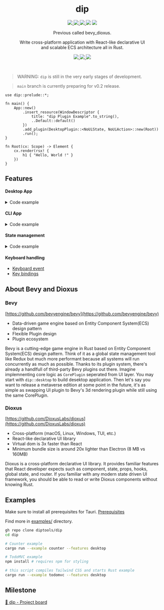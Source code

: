 <div align="center">
    <h1>dip</h1>
    <p align="center">
        <a href="https://github.com/JunichiSugiura/dip/actions/workflows/rust.yml" alt="Github Actions">
            <img src="https://img.shields.io/github/workflow/status/JunichiSugiura/dip/Rust?style=for-the-badge&logo=github" />
        </>
        <a href="https://docs.rs/dip/latest/dip/" alt="API Docs">
            <img src="https://img.shields.io/docsrs/dip?style=for-the-badge" />
        </a>
        <a href="https://crates.io/crates/dip" alt="Crates.io Page">
            <img src="https://img.shields.io/crates/v/dip?style=for-the-badge" />
        </a>
        <img src="https://img.shields.io/crates/d/dip?style=for-the-badge" />
        <img src="https://img.shields.io/crates/l/dip?style=for-the-badge" />
    </p>
    <p>Previous called bevy_dioxus.</p>
    <p>Write cross-platform application with React-like declarative UI<br/>and scalable ECS architecture all in Rust.</p>
    <p align="center">
        <a href="https://www.dip.tools" alt="Website">
            <img src="https://img.shields.io/badge/Website-000?style=for-the-badge" />
        </a>
        <a href="https://www.dip.tools/docs/getting-started/overview/" alt="Documentation">
            <img src="https://img.shields.io/badge/Documentation-000?style=for-the-badge" />
        </a>
        <a href="https://docs.rs/dip/latest/dip/" alt="API Refenrence">
            <img src="https://img.shields.io/badge/API Reference-000?style=for-the-badge&logo=docsdotrs" />
        </a>
    </p>
</div>

<br/>


> WARNING: `dip` is still in the very early stages of development.

> `main` branch is currently preparing for v0.2 release.

```rust, no_run
use dip::prelude::*;

fn main() {
    App::new()
        .insert_resource(WindowDescriptor {
            title: "dip Plugin Example".to_string(),
            ..Default::default()
        })
        .add_plugin(DesktopPlugin::<NoUiState, NoUiAction>::new(Root))
        .run();
}

fn Root(cx: Scope) -> Element {
    cx.render(rsx! {
        h1 { "Hello, World !" }
    })
}
```

## Features

#### Desktop App

<details>
<summary>Code example</summary>

```toml
# Cargo.toml

[dependencies]
dip = { version = "0.2", features = ["desktop"] }
```

```rust, no_run
use dip::prelude::*;

fn main() {
    App::new()
        .insert_resource(WindowDescriptor {
            title: "Desktop App".to_string(),
            ..Default::default()
        })
        .add_plugin(DesktopPlugin::<NoUiState, NoUiAction>::new(Root))
        .run();
}

fn Root(cx: Scope) -> Element {
    let name = use_state(&cx, || "world".to_string());

    cx.render(rsx! {
        h1 { "Hello, {name} !" }

        input {
            value: "{name}",
            oninput: |e| {
                name.set(e.value.to_string());
            },
        }
    })
}
```

</details>

#### CLI App

<details>
<summary>Code example</summary>

```toml
# Cargo.toml

[dependencies]
dip = { version = "0.2", features = ["cli"] }
clap = { version = "3.2", features = ["derive"] }
```

```rust, no_run
use dip::{bevy::log::LogPlugin, prelude::*};

fn main() {
    App::new()
        .add_plugin(CliPlugin)
        .add_plugin(LogPlugin)
        .add_system(log_root_arg)
        .add_system(log_path_flag)
        .add_system(handle_hello)
        .add_system(handle_task)
        .add_system(handle_ping)
        .run();
}

#[derive(CliPlugin, clap::Parser)]
#[clap(author, version, about, long_about = None)]
struct Cli {
    root_arg: Option<String>,

    #[clap(short, long)]
    path: Option<String>,

    #[clap(subcommand)]
    command: Commands,
}

#[derive(clap::Subcommand, Subcommand, Clone)]
enum Commands {
    Hello { name: Option<String> },
    Task(TaskArgs),
    Ping,
}

#[derive(clap::Args, Debug, Clone)]
struct TaskArgs {
  name: String
}

fn log_root_arg(cli: Res<Cli>) {
    if let Some(arg) = &cli.root_arg {
        info!("root arg: {:?}", arg);
    }
}

fn log_path_flag(cli: Res<Cli>) {
    if let Some(path) = &cli.path {
        info!("path flag: {:?}", path);
    }
}

fn handle_hello(mut events: EventReader<Hello>) {
    for e in events.iter() {
        info!("Hello, {}!", e.name.clone().unwrap_or("world".to_string()));
    }
}

fn handle_task(mut events: EventReader<Task>) {
    for e in events.iter() {
        info!("{e:?}");
    }
}

fn handle_ping(mut events: EventReader<Ping>) {
    for _ in events.iter() {
        info!("Pong !");
    }
}
```

```sh
cargo run -- --help

dip-cli-example 0.1.0
Junichi Sugiura
Example binary project to showcase CliPlugin usage.

USAGE:
    cli [OPTIONS] [ROOT_ARG] <SUBCOMMAND>

ARGS:
    <ROOT_ARG>

OPTIONS:
    -h, --help           Print help information
    -p, --path <PATH>
    -V, --version        Print version information

SUBCOMMANDS:
    hello
    help     Print this message or the help of the given subcommand(s)
    ping
    task

```
</details>

#### State management

<details>
<summary>Code example</summary>

```toml
# Cargo.toml

[dependencies]
dip = { version = "0.2", features = ["desktop"] }

# Removing this crate throws error.
# This is because some derive macros generates code using sub crate name instead of root
# (e.x. bevy_ecs::Component vs bevy::ecs::Compoent)
bevy_ecs = "0.8"
```

```rust, no_run
use dip::prelude::*;

fn main() {
    App::new()
        // Step 7. Put it all together
        .add_plugin(DesktopPlugin::<UiState, UiAction>::new(Root))
        .add_plugin(UiStatePlugin) // generated by #[ui_state]
        .add_plugin(UiActionPlugin) // generated by #[ui_action]
        .add_system(update_name)
        .run();
}

// Step 1: Define UiState
#[ui_state]
struct UiState {
    name: Name,
}

#[derive(Clone, Debug)]
pub struct Name {
    value: String,
}

impl Default for Name {
    fn default() -> Self {
        Self {
            value: "world".to_string(),
        }
    }
}

// Step 2. Define actions
#[derive(Clone, Debug)]
pub struct UpdateName {
    value: String,
}

// Step 3. Implement action creators
#[ui_action]
impl ActionCreator {
    fn update_name(value: String) -> UpdateName {
        UpdateName { value }
    }
}

// Step 4. Implement systems to handle each action defined in step 2
fn update_name(mut events: EventReader<UpdateName>, mut name: ResMut<Name>) {
    for action in events.iter() {
        name.value = action.value.clone();
    }
}

fn Root(cx: Scope) -> Element {
    // Step 5. Select state
    let name = use_read(&cx, NAME);

    let window = use_window::<UiAction>(&cx);

    cx.render(rsx! {
        h1 { "Hello, {name.value} !" }

        input {
            value: "{name.value}",
            oninput: |e| {
                // Step 6. Dispatch the action !
                window.send(UiAction::update_name(e.value.to_string()));
            },
        }
    })
}
```

</details>

#### Keyboard handling
- [Keyboard event](https://github.com/diptools/dip/blob/main/examples/keyboard/keyboard_event.rs)
- [Key bindings](https://github.com/diptools/dip/blob/main/examples/keyboard/bindings.rs)

## About Bevy and Dioxus
### Bevy
[https://github.com/bevyengine/bevy](https://github.com/bevyengine/bevy)
- Data-driven game engine based on Entity Component System(ECS) design pattern
- Flexible Plugin design
- Plugin ecosystem

Bevy is a cutting-edge game engine in Rust based on Entity Component System(ECS) design pattern. Think of it as a global state management tool like Redux but much more performant because all systems will run concurrently as much as possible. Thanks to its plugin system, there's already a handlfull of third-party Bevy plugins out there. Imagine implemnenting core logic as `CorePlugin` seperated from UI layer. You may start with `dip::desktop` to build desektop application. Then let's say you want to release a metaverse edition at some point in the future, it's as simple as swapping UI plugin to Bevy's 3d rendering plugin while still using the same CorePlugin.

### Dioxus
[https://github.com/DioxusLabs/dioxus](https://github.com/DioxusLabs/dioxus)
- Cross-platform (macOS, Linux, Windows, TUI, etc.)
- React-like declarative UI library
- Virtual dom is 3x faster than React
- Minimum bundle size is around 20x lighter than Electron (8 MB vs 160MB)

Dioxus is a cross-platform declarative UI library. It provides familiar features that React developer expects such as component, state, props, hooks, global state, and router. If you familiar with any modern state driven UI framework, you should be able to read or write Dioxus components without knowing Rust. 
## Examples
Make sure to install all prerequisites for Tauri.
[Prerequisites](https://tauri.studio/v1/guides/getting-started/prerequisites)

Find more in [examples/](https://github.com/diptools/dip/tree/main/examples) directory.

```sh
gh repo clone diptools/dip
cd dip

# Counter example
cargo run --example counter --features desktop

# TodoMVC example
npm install # requires npm for styling

# this script compiles Tailwind CSS and starts Rust example
cargo run --example todomvc --features desktop
```

## Milestone
[📌 dip - Project board](https://github.com/orgs/diptools/projects/1)
